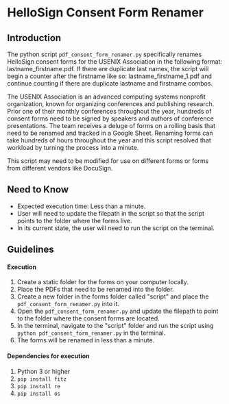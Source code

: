 # HelloSign Consent Form Renamer

## Introduction
The python script `pdf_consent_form_renamer.py` specifically renames HelloSign consent forms for the USENIX Association in the following format: lastname_firstname.pdf. If there are duplicate last names, the script will begin a counter after the firstname like so: lastname_firstname_1.pdf and continue counting if there are duplicate lastname and firstname combos.

The USENIX Association is an advanced computing systems nonprofit organization, known for organizing conferences and publishing research. Prior one of their monthly conferences throughout the year, hundreds of consent forms need to be signed by speakers and authors of conference presentations. The team receives a deluge of forms on a rolling basis that need to be renamed and tracked in a Google Sheet. Renaming forms can take hundreds of hours throughout the year and this script resolved that workload by turning the process into a minute.

This script may need to be modified for use on different forms or forms from different vendors like DocuSign.

## Need to Know

- Expected execution time: Less than a minute.
- User will need to update the filepath in the script so that the script points to the folder where the forms live.
- In its current state, the user will need to run the script on the terminal.

## Guidelines

#### Execution

1. Create a static folder for the forms on your computer locally.
2. Place the PDFs that need to be renamed into the folder.
3. Create a new folder in the forms folder called "script" and place the `pdf_consent_form_renamer.py` into it.
4. Open the `pdf_consent_form_renamer.py` and update the filepath to point to the folder where the consent forms are located.
5. In the terminal, navigate to the "script" folder and run the script using `python pdf_consent_form_renamer.py` in the terminal.
6. The forms will be renamed in less than a minute.

#### Dependencies for execution

1. Python 3 or higher
2. `pip install fitz`
3. `pip install re`
4. `pip install os`
